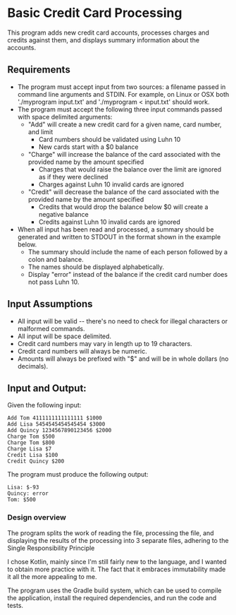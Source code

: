 # Basic Credit Card Processing


This program adds new credit card accounts, processes charges and credits
against them, and displays summary information about the accounts.

## Requirements

- The program must accept input from two sources: a filename passed in
command line arguments and STDIN. For example, on Linux or OSX both
'./myprogram input.txt' and './myprogram < input.txt' should work.
- The program must accept the following three input commands passed with space delimited
arguments:
  - "Add" will create a new credit card for a given name, card number, and limit
    - Card numbers should be validated using Luhn 10
    - New cards start with a $0 balance
  - "Charge" will increase the balance of the card associated with the provided
name by the amount specified
    - Charges that would raise the balance over the limit are ignored as if they
were declined
    - Charges against Luhn 10 invalid cards are ignored
  - "Credit" will decrease the balance of the card associated with the provided
name by the amount specified
    - Credits that would drop the balance below $0 will create a negative balance
    - Credits against Luhn 10 invalid cards are ignored
- When all input has been read and processed, a summary should be generated and
written to STDOUT in the format shown in the example below.
  - The summary should include the name of each person followed by a colon and
balance.
  - The names should be displayed alphabetically.
  - Display "error" instead of the balance if the credit card number does not pass
Luhn 10.

## Input Assumptions

- All input will be valid -- there's no need to check for illegal characters
or malformed commands.
- All input will be space delimited.
- Credit card numbers may vary in length up to 19 characters.
- Credit card numbers will always be numeric.
- Amounts will always be prefixed with "$" and will be in whole dollars (no
decimals).

## Input and Output:

Given the following input:

```
Add Tom 4111111111111111 $1000
Add Lisa 5454545454545454 $3000
Add Quincy 1234567890123456 $2000
Charge Tom $500
Charge Tom $800
Charge Lisa $7
Credit Lisa $100
Credit Quincy $200
```

The program must produce the following output:

```
Lisa: $-93
Quincy: error
Tom: $500
```

### Design overview

The program splits the work of reading the file, processing the file, and displaying the results of the processing into 3 separate files, adhering to the Single Responsibility Principle

I chose Kotlin, mainly since I'm still fairly new to the language, and I wanted to obtain more practice with it. The fact that it embraces immutability made it all the more appealing to me.

The program uses the Gradle build system, which can be used to compile the application, install the required dependencies, and run the code and tests.

